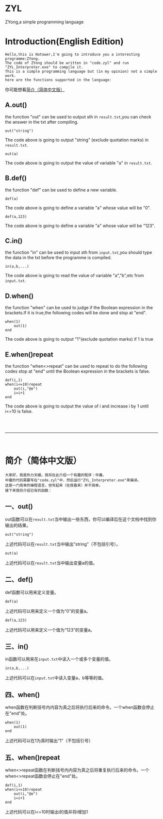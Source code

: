 # ZYL
ZYong,a simple programming language
# Introduction(English Edition)
	Hello,this is Hotower,I'm going to introduce you a interesting programme:ZYong.
	The code of ZYong should be written in "code.zyl" and run "ZYL_Interpreter.exe" to compile it.
	This is a simple programming language but (in my opinion) not a simple work.
	here are the functions supported in the language:

你可能想看[简介（简体中文版）](https://github.com/Hotower/ZYL#%E7%AE%80%E4%BB%8B%E7%AE%80%E4%BD%93%E4%B8%AD%E6%96%87%E7%89%88)

## A.out()

the function "out" can be used to output sth in `result.txt`,you can check the answer in the txt after compiling.

	out("string")

The code above is going to output "string" (exclude quotation marks) in `result.txt`.

	out(a)

The code above is going to output the value of variable "a" in `result.txt`.

## B.def()

the function "def" can be used to define a new variable.

	def(a)

The code above is going to define a variable "a" whose value will be "0".

	def(a,123)

The code above is going to define a variable "a" whose value will be "123".

## C.in()

the function "in" can be used to input sth from `input.txt`,you should type the data in the txt before the programme is compiled.

	in(a,b,...)

The code above is going to read the value of variable "a","b",etc from `input.txt`.

## D.when()

the function "when" can be used to judge if the Boolean expression in the brackets.If it is true,the following codes will be done and stop at "end".

	when(1)
	    out(1)
	end

The code above is going to output "1"(exclude quotation marks) if 1 is true

## E.when()repeat

the function "when<>repeat" can be used to repeat to do the following codes stop at "end" until the Boolean expression in the brackets is false.

	def(i,1)
	when(i<=10)repeat
	    out(i,"@e")
	    i=i+1
	end

The code above is going to output the value of i and increase i by 1 until i<=10 is false.

<br> <br>  <hr>  <br>
# 简介（简体中文版）
	大家好，我是热力天蝎。我将在此介绍一个有趣的程序：中庸。
	中庸的代码需要写在"code.zyl"中，然后运行"ZYL_Interpreter.exe"来编译。
	这是一门简单的编程语言，但写起来（在我看来）并不简单。
	接下来我将介绍已有的函数：
## 一、out()

out函数可以在`result.txt`当中输出一些东西，你可以编译后在这个文档中找到你输出的结果。

	out("string")

上述代码可以在`result.txt`当中输出“string”（不包括引号）。

	out(a)

上述代码可以在`result.txt`当中输出变量a的值。

## 二、def()

def函数可以用来定义变量。

	def(a)

上述代码可以用来定义一个值为“0”的变量a。

	def(a,123)

上述代码可以用来定义一个值为“123”的变量a。

## 三、in()

in函数可以用来在`input.txt`中读入一个或多个变量的值。

	in(a,b,...)

上述代码可以在`input.txt`中读入变量a，b等等的值。

## 四、when()

when函数在判断括号内内容为真之后将执行后来的命令。一个when函数会停止在"end"处。

	when(1)
	    out(1)
	end

上述代码可以在1为真时输出“1”（不包括引号）

## 五、when()repeat

when<>repeat函数在判断括号内内容为真之后将重复执行后来的命令。一个when<>repeat函数会停止在"end"处。

	def(i,1)
	when(i<=10)repeat
	    out(i,"@e")
	    i=i+1
	end
上述代码可以在i<=10时输出i的值并将i增加1
